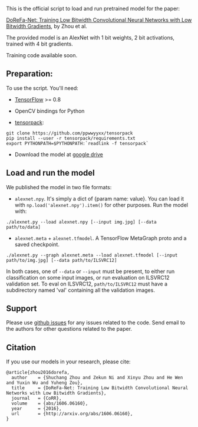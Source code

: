 This is the official script to load and run pretrained model for the paper:

[DoReFa-Net: Training Low Bitwidth Convolutional Neural Networks with Low Bitwidth Gradients](http://arxiv.org/abs/1606.06160), by Zhou et al.

The provided model is an AlexNet with 1 bit weights, 2 bit activations, trained with 4 bit gradients.

Training code available soon.

## Preparation:

To use the script. You'll need:

+ [TensorFlow](https://tensorflow.org) >= 0.8

+ OpenCV bindings for Python

+ [tensorpack](https://github.com/ppwwyyxx/tensorpack):

```
git clone https://github.com/ppwwyyxx/tensorpack
pip install --user -r tensorpack/requirements.txt
export PYTHONPATH=$PYTHONPATH:`readlink -f tensorpack`
```

+ Download the model at [google drive](https://drive.google.com/open?id=0B308TeQzmFDLa0xOeVQwcXg1ZjQ)

## Load and run the model
We published the model in two file formats:

+ `alexnet.npy`. It's simply a dict of {param name: value}.
You can load it with `np.load('alexnet.npy').item()` for other purposes.
Run the model with:

```
./alexnet.py --load alexnet.npy [--input img.jpg] [--data path/to/data]
```

+ `alexnet.meta` + `alexnet.tfmodel`. A TensorFlow MetaGraph proto and a saved checkpoint.

```
./alexnet.py --graph alexnet.meta --load alexnet.tfmodel [--input path/to/img.jpg] [--data path/to/ILSVRC12]
```

In both cases, one of `--data` or `--input` must be present, to either run classification on some input images, or run evaluation on ILSVRC12 validation set.
To eval on ILSVRC12, `path/to/ILSVRC12` must have a subdirectory named 'val' containing all the validation images.

## Support

Please use [github issues](https://github.com/ppwwyyxx/tensorpack/issues) for any issues related to the code.
Send email to the authors for other questions related to the paper.

## Citation

If you use our models in your research, please cite:
```
@article{zhou2016dorefa,
  author    = {Shuchang Zhou and Zekun Ni and Xinyu Zhou and He Wen and Yuxin Wu and Yuheng Zou},
  title     = {DoReFa-Net: Training Low Bitwidth Convolutional Neural Networks with Low Bitwidth Gradients},
  journal   = {CoRR},
  volume    = {abs/1606.06160},
  year      = {2016},
  url       = {http://arxiv.org/abs/1606.06160},
}
```
